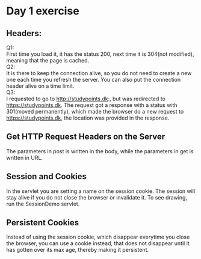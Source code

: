 # Day 1 exercise
## Headers:
Q1:<br>
First time you load it, it has the status 200, next time it is 304(not modified), meaning that the page is cached.<br>
Q2:<br>
It is there to keep the connection alive, so you do not need to create a new one each time you refresh the server. You can also put the connection header alive on a time limit.<br>
Q3:<br>
I requested to go to http://studypoints.dk:, but was redirected to https://studypoints.dk. The request got a response with a status with 301(moved permanently), which made the browser do a new request to https://studypoints.dk, the location was provided in the response.<br>
## Get HTTP Request Headers on the Server
The parameters in post is written in the body, while the parameters in get is written in URL.
## Session and Cookies
In the servlet you are setting a name on the session cookie. The session will stay alive if you do not close the browser or invalidate it.
To see drawing, run the SessionDemo servlet.
## Persistent Cookies
Instead of using the session cookie, which disappear everytime you close the browser, you can use a cookie instead, that does not disappear until it has gotten over its max age, thereby making it persistent.

